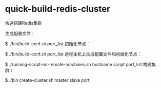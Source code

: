 # quick-build-redis-cluster
快速搭建Redis集群

生成配置文件：

$ ./bin/build-conf.sh port_list
初始化节点：

$ ./bin/build-conf.sh port_list
远程主机上生成配置文件和初始化节点：

$ ./running-script-on-remote-machines.sh hostname script port_list
构建集群：

$ ./bin create-cluster.sh master slave port
